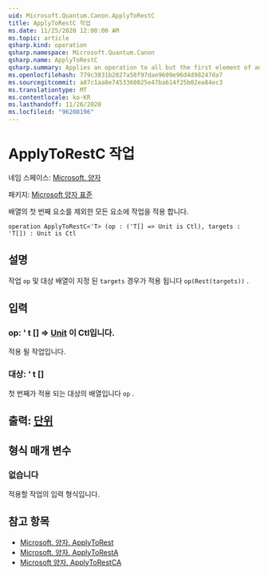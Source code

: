 ```yaml
---
uid: Microsoft.Quantum.Canon.ApplyToRestC
title: ApplyToRestC 작업
ms.date: 11/25/2020 12:00:00 AM
ms.topic: article
qsharp.kind: operation
qsharp.namespace: Microsoft.Quantum.Canon
qsharp.name: ApplyToRestC
qsharp.summary: Applies an operation to all but the first element of an array.
ms.openlocfilehash: 779c3831b2027a58f97dae9609e96d4d98247da7
ms.sourcegitcommit: a87c1aa8e7453360025e47ba614f25b02ea84ec3
ms.translationtype: MT
ms.contentlocale: ko-KR
ms.lasthandoff: 11/26/2020
ms.locfileid: "96208196"
---
```

# <a name="applytorestc-operation"></a>ApplyToRestC 작업

네임 스페이스: [Microsoft. 양자](xref:Microsoft.Quantum.Canon)

패키지: [Microsoft 양자 표준](https://nuget.org/packages/Microsoft.Quantum.Standard)


배열의 첫 번째 요소를 제외한 모든 요소에 작업을 적용 합니다.

```qsharp
operation ApplyToRestC<'T> (op : ('T[] => Unit is Ctl), targets : 'T[]) : Unit is Ctl
```


## <a name="description"></a>설명

작업 `op` 및 대상 배열이 지정 된 `targets` 경우가 적용 됩니다 `op(Rest(targets))` .

## <a name="input"></a>입력

### <a name="op--t--unit--is-ctl"></a>op: ' t [] => [Unit](xref:microsoft.quantum.lang-ref.unit)  이 Ctl입니다.

적용 될 작업입니다.


### <a name="targets--t"></a>대상: ' t []

첫 번째가 적용 되는 대상의 배열입니다 `op` .



## <a name="output--unit"></a>출력: [단위](xref:microsoft.quantum.lang-ref.unit)



## <a name="type-parameters"></a>형식 매개 변수

### <a name="t"></a>없습니다

적용할 작업의 입력 형식입니다.

## <a name="see-also"></a>참고 항목

- [Microsoft. 양자. ApplyToRest](xref:Microsoft.Quantum.Canon.ApplyToRest)
- [Microsoft. 양자. ApplyToRestA](xref:Microsoft.Quantum.Canon.ApplyToRestA)
- [Microsoft 양자. ApplyToRestCA](xref:Microsoft.Quantum.Canon.ApplyToRestCA)